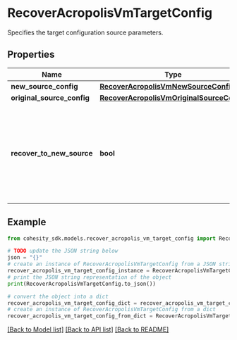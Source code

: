 # RecoverAcropolisVmTargetConfig

Specifies the target configuration source parameters.

## Properties

Name | Type | Description | Notes
------------ | ------------- | ------------- | -------------
**new_source_config** | [**RecoverAcropolisVmNewSourceConfig**](RecoverAcropolisVmNewSourceConfig.md) |  | [optional] 
**original_source_config** | [**RecoverAcropolisVmOriginalSourceConfig**](RecoverAcropolisVmOriginalSourceConfig.md) |  | [optional] 
**recover_to_new_source** | **bool** | Specifies the parameter whether the recovery should be performed to a new or an existing Source Target. | 

## Example

```python
from cohesity_sdk.models.recover_acropolis_vm_target_config import RecoverAcropolisVmTargetConfig

# TODO update the JSON string below
json = "{}"
# create an instance of RecoverAcropolisVmTargetConfig from a JSON string
recover_acropolis_vm_target_config_instance = RecoverAcropolisVmTargetConfig.from_json(json)
# print the JSON string representation of the object
print(RecoverAcropolisVmTargetConfig.to_json())

# convert the object into a dict
recover_acropolis_vm_target_config_dict = recover_acropolis_vm_target_config_instance.to_dict()
# create an instance of RecoverAcropolisVmTargetConfig from a dict
recover_acropolis_vm_target_config_from_dict = RecoverAcropolisVmTargetConfig.from_dict(recover_acropolis_vm_target_config_dict)
```
[[Back to Model list]](../README.md#documentation-for-models) [[Back to API list]](../README.md#documentation-for-api-endpoints) [[Back to README]](../README.md)


